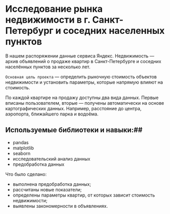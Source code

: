# Исследование рынка недвижимости в г. Санкт-Петербург и соседних населенных пунктов

В нашем распоряжении данные сервиса Яндекс. Недвижимость — архив объявлений о продаже квартир в Санкт-Петербурге и соседних населённых пунктов за несколько лет. 

`Основная цель проекта` — определить рыночную стоимость объектов недвижимости и установить параметры, которые напрямую влияют на стоимость.

По каждой квартире на продажу доступны два вида данных. Первые вписаны пользователем, вторые — получены автоматически на основе картографических данных. Например, расстояние до центра, аэропорта, ближайшего парка и водоёма. 


## Используемые библиотеки и навыки:##

- pandas
- matplotlib
- seaborn
- исследовательский анализ данных
- предобработка данных

Что было сделано: 
- выполнена предобработка данных;
- рассчитаны новые показатели;
- определены параметры квартир, от которых зависит стоимость недвижимости;
- выявлены закономерности в объявлениях.
